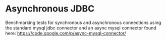 # Asynchronous JDBC
Benchmarking tests for synchronous and asynchronous connections using the standard mysql jdbc connector and an async mysql connector found here: https://code.google.com/p/async-mysql-connector/

